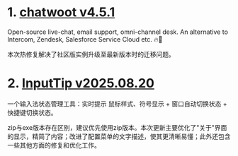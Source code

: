 
# 1. [chatwoot v4.5.1](https://github.com/chatwoot/chatwoot/releases/tag/v4.5.1)  
Open-source live-chat, email support, omni-channel desk. An alternative to Intercom, Zendesk, Salesforce Service Cloud etc. 🔥💬

本次热修复解决了社区版实例升级至最新版本时的迁移问题。

# 2. [InputTip v2025.08.20](https://github.com/abgox/InputTip/releases/tag/v2025.08.20)  
一个输入法状态管理工具：实时提示 鼠标样式、符号显示 + 窗口自动切换状态 + 快捷键切换状态。

zip与exe版本存在区别，建议优先使用zip版本。本次更新主要优化了"关于"界面的显示，精简了内容；改进了配置菜单的文字描述，使其更清晰易懂；此外还包含一些其他方面的修复和优化工作。


